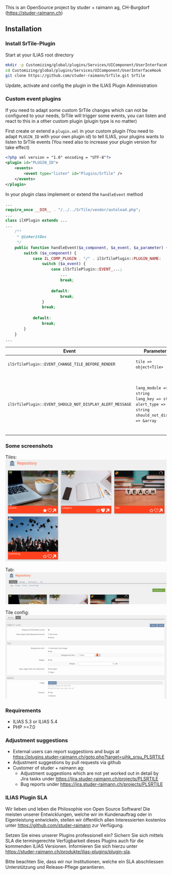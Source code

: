 This is an OpenSource project by studer + raimann ag, CH-Burgdorf (https://studer-raimann.ch)

## Installation

### Install SrTile-Plugin
Start at your ILIAS root directory
```bash
mkdir -p Customizing/global/plugins/Services/UIComponent/UserInterfaceHook
cd Customizing/global/plugins/Services/UIComponent/UserInterfaceHook
git clone https://github.com/studer-raimann/SrTile.git SrTile
```
Update, activate and config the plugin in the ILIAS Plugin Administration

### Custom event plugins
If you need to adapt some custom SrTile changes which can not be configured to your needs, SrTile will trigger some events, you can listen and react to this in a other custom plugin (plugin type is no matter)

First create or extend a `plugin.xml` in your custom plugin (You need to adapt `PLUGIN_ID` with your own plugin id) to tell ILIAS, your plugins wants to listen to SrTile events (You need also to increase your plugin version for take effect)

```xml
<?php xml version = "1.0" encoding = "UTF-8"?>
<plugin id="PLUGIN_ID">
	<events>
		<event type="listen" id="Plugins/SrTile" />
	</events>
</plugin>
```

In your plugin class implement or extend the `handleEvent` method

```php
...
require_once __DIR__ . "/../../SrTile/vendor/autoload.php";
...
class ilXPlugin extends ...
...
	/**
	 * @inheritDoc
	 */
	public function handleEvent($a_component, $a_event, $a_parameter) {
		switch ($a_component) {
			case IL_COMP_PLUGIN . "/" . ilSrTilePlugin::PLUGIN_NAME:
				switch ($a_event) {
					case ilSrTilePlugin::EVENT_...;
						...
						break;

					default:
						break;
				}
				break;

			default:
				break;
		}
	}
...
```

| Event | Parameters | Purpose |
|-------|------------|---------|
| `ilSrTilePlugin::EVENT_CHANGE_TILE_BEFORE_RENDER` | `tile => object<Tile>` | Change some tile properties before it will be rendered |
| `ilSrTilePlugin::EVENT_SHOULD_NOT_DISPLAY_ALERT_MESSAGE` | `lang_module => string`<br>`lang_key => string`<br>`alert_type => string`<br>`should_not_display => &array` | May you want not to to display all alert messages, so you can filter and add `true` to `should_not_display` (Please note `should_not_display` is a reference variable, if it should not works) |

### Some screenshots
Tiles:
![Tiles](./doc/screenshots/tiles.png)

Tab:
![Tiles](./doc/screenshots/tab.png)

Tile config:
![Tiles](./doc/screenshots/tile_config.png)

### Requirements
* ILIAS 5.3 or ILIAS 5.4
* PHP >=7.0

### Adjustment suggestions
* External users can report suggestions and bugs at https://plugins.studer-raimann.ch/goto.php?target=uihk_srsu_PLSRTILE
* Adjustment suggestions by pull requests via github
* Customer of studer + raimann ag: 
	* Adjustment suggestions which are not yet worked out in detail by Jira tasks under https://jira.studer-raimann.ch/projects/PLSRTILE
	* Bug reports under https://jira.studer-raimann.ch/projects/PLSRTILE

### ILIAS Plugin SLA
Wir lieben und leben die Philosophie von Open Source Software! Die meisten unserer Entwicklungen, welche wir im Kundenauftrag oder in Eigenleistung entwickeln, stellen wir öffentlich allen Interessierten kostenlos unter https://github.com/studer-raimann zur Verfügung.

Setzen Sie eines unserer Plugins professionell ein? Sichern Sie sich mittels SLA die termingerechte Verfügbarkeit dieses Plugins auch für die kommenden ILIAS Versionen. Informieren Sie sich hierzu unter https://studer-raimann.ch/produkte/ilias-plugins/plugin-sla.

Bitte beachten Sie, dass wir nur Institutionen, welche ein SLA abschliessen Unterstützung und Release-Pflege garantieren.
